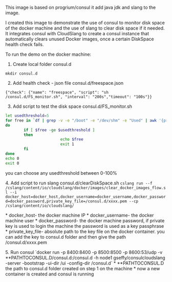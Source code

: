 This image is based on progrium/consul
it add java jdk and slang to the image.

I created this image to demonstrate the use of consul to monitor disk space of the docker machine and the use of slang to clear disk space if it needed.
It integrates consul with CloudSlang to create a consul instance that automatically clears unused Docker images, once a certain DiskSpace health check fails.

To run the demo on the docker machine:

1. <p>Create local folder consul.d
`mkdir consul.d`</p>

2. <p>Add health check - json file consul.d/freespace.json
`{"check": {"name": "freespace", "script": "sh /consul.d/FS_monitor.sh", "interval": "200s","timeout": "100s"}}`</p>

3. <p>Add script to test the disk space consul.d/FS_monitor.sh 

``` bash
let usedthreshold=5
for free in `df | grep -v -e "/boot" -e "/dev/shm" -e "Used" | awk '{print $5}' | cut -d"%" -f1`
do
        if [ $free -ge $usedthreshold ]
        then
                        echo $free
                        exit 1
        fi
done
echo 0
exit 0 
```  
you can choose any usedthreshold between 0-100% </p>
4. Add script to run slang consul.d/clearDiskSpace.sh `cslang run --f /cslang/content/io/cloudslang/docker/images/clear_docker_images_flow.sl --i docker_host=docker_host,docker_username=docker_username,docker_password=docker_password,private_key_file=/consul.d/xxxx.pem --cp /cslang/content/io/cloudslang/`
<p>
  * docker_host- the docker machine IP
  * docker_username- the docker machine user
  * docker_password- the docker machine password, if private key is used to login the machine the password is used as a key passphrase
  * private_key_file- absolute path to the key file on the docker container. you can add the key to consul.d folder and then give the path /consul.d/xxxx.pem </p>
5. Run consul `docker run -p 8400:8400 -p 8500:8500 -p 8600:53/udp -v **PATHֹTOCONSUL.D/consul.d:/consul.d -h node1 gseffy/consulcloudslang -server -bootstrap -ui-dir /ui -config-dir /consul.d`
   * **PATHֹTOCONSUL.D the path to consul.d folder created on step 1 on the machine
   * now a new container is created and consul is running

